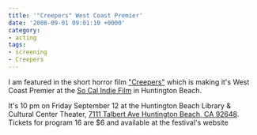 ```yaml
---
title: '"Creepers" West Coast Premier'
date: '2008-09-01 09:01:10 +0000'
category:
- acting
tags:
- screening
- Creepers
---
```

I am featured in the short horror film
["Creepers"](https://www.imdb.com/name/nm3083426/) which is making it's West
Coast Premier at the [So Cal Indie Film](https://www.socalfilmfest.com/) in
Huntington Beach.

It's 10 pm on Friday September 12 at the Huntington Beach Library & Cultural
Center Theater, [7111 Talbert Ave Huntington Beach, CA
92648](https://maps.google.com/maps?q=7111+Talbert+Ave+Huntington+Beach,+CA+92648).
Tickets for program 16 are $6 and available at the festival's website
